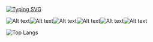 [![Typing SVG](https://readme-typing-svg.demolab.com?font=Fira+Code&pause=1000&center=true&width=435&lines=Full+Stack+Web+Developer;Assistant+Instructor+)](https://git.io/typing-svg)

![Alt text](<https://img.shields.io/badge/C%20Sharp-239120.svg?style=for-the-badge&logo=C-Sharp&logoColor=white>)![Alt text](<https://img.shields.io/badge/JavaScript-F7DF1E.svg?style=for-the-badge&logo=JavaScript&logoColor=black>)![Alt text](<https://img.shields.io/badge/java-%23ED8B00.svg?style=for-the-badge&logo=java&logoColor=white>)![Alt text](<https://img.shields.io/badge/TypeScript-3178C6.svg?style=for-the-badge&logo=TypeScript&logoColor=white>)![Alt text](<https://img.shields.io/badge/.NET-512BD4.svg?style=for-the-badge&logo=dotnet&logoColor=white>)![Alt text](<https://img.shields.io/badge/Spring-6DB33F.svg?style=for-the-badge&logo=Spring&logoColor=white>)

![Top Langs](https://github-readme-stats.vercel.app/api/top-langs/?username=iremcibal&layout=compact)
